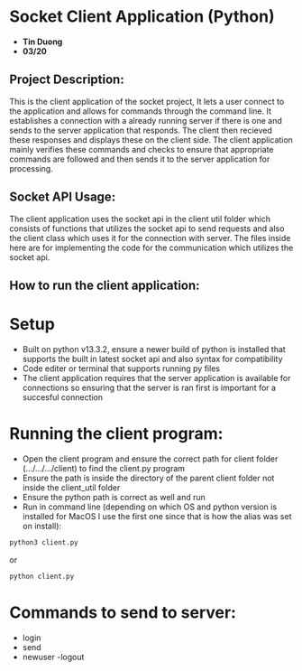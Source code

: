 # Socket Client Application (Python)

- **Tin Duong**
- **03/20** 


## Project Description:
This is the client application of the socket project, It lets a user connect to the application and allows for commands through the command line. It establishes a connection with a already running server if there is one and sends to the server application that responds. The client then recieved these responses and displays these on the client side. The client application mainly verifies these commands and checks to ensure that appropriate commands are followed and then sends it to the server application for processing. 

## Socket API Usage:
The client application uses the socket api in the client util folder which consists of functions that utilizes the socket api to send requests and also the client class which uses it for the connection with server. The files inside here are for implementing the code for the communication which utilizes the socket api.

## How to run the client application:
# Setup
- Built on python v13.3.2, ensure a newer build of python is installed that supports the built in latest socket api and also syntax for compatibility
- Code editer or terminal that supports running py files 
- The client application requires that the server application is available for connections so ensuring that the server is ran first is important for a succesful connection

# Running the client program:
- Open the client program and ensure the correct path for client folder (.../.../.../client) to find the client.py program
- Ensure the path is inside the directory of the parent client folder not inside the client_util folder
- Ensure the python path is correct as well and run 
- Run in command line (depending on which OS and python version is installed for MacOS I use the first one since that is how the alias was set on install): 

```bash
python3 client.py
```
or 

```bash
python client.py
```

# Commands to send to server:
- login <username> <password>
- send <msg>
- newuser <username> <password>
-logout